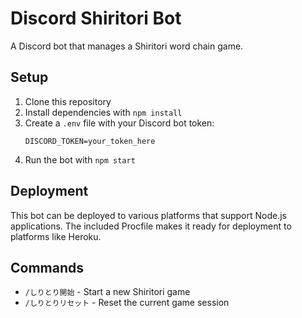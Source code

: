 # Discord Shiritori Bot

A Discord bot that manages a Shiritori word chain game.

## Setup

1. Clone this repository
2. Install dependencies with `npm install`
3. Create a `.env` file with your Discord bot token:
   ```
   DISCORD_TOKEN=your_token_here
   ```
4. Run the bot with `npm start`

## Deployment

This bot can be deployed to various platforms that support Node.js applications. The included Procfile makes it ready for deployment to platforms like Heroku.

## Commands

- `/しりとり開始` - Start a new Shiritori game
- `/しりとりリセット` - Reset the current game session